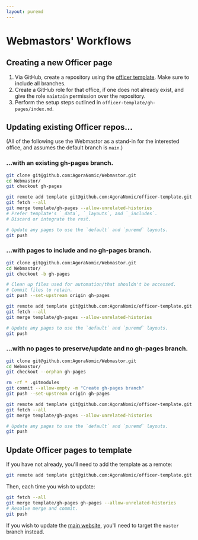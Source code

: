 ```yaml
---
layout: puremd
---
```


# Webmastors' Workflows

## Creating a new Officer page

1. Via GitHub, create a repository using the [officer template](<https://github.com/AgoraNomic/officer-template/>). Make sure to include all branches.
2. Create a GitHub role for that office, if one does not already exist, and give the role `maintain` permission over the repository.
3. Perform the setup steps outlined in `officer-template/gh-pages/index.md`.

## Updating existing Officer repos...

(All of the following use the Webmastor as a stand-in for the interested office, and assumes the default branch is `main`.)

### ...with an existing gh-pages branch.

```sh
git clone git@github.com:AgoraNomic/Webmastor.git
cd Webmastor/
git checkout gh-pages

git remote add template git@github.com:AgoraNomic/officer-template.git
git fetch --all
git merge template/gh-pages --allow-unrelated-histories
# Prefer template's `_data`, `_layouts`, and `_includes`.
# Discard or integrate the rest.

# Update any pages to use the `default` and `puremd` layouts.
git push
```

### ...with pages to include and no gh-pages branch.

```sh
git clone git@github.com:AgoraNomic/Webmastor.git
cd Webmastor/
git checkout -b gh-pages

# Clean up files used for automation/that shouldn't be accessed.
# Commit files to retain.
git push --set-upstream origin gh-pages

git remote add template git@github.com:AgoraNomic/officer-template.git
git fetch --all
git merge template/gh-pages --allow-unrelated-histories

# Update any pages to use the `default` and `puremd` layouts.
git push
```

### ...with no pages to preserve/update and no gh-pages branch.

```sh
git clone git@github.com:AgoraNomic/Webmastor.git
cd Webmastor/
git checkout --orphan gh-pages

rm -rf * .gitmodules
git commit --allow-empty -m "Create gh-pages branch"
git push --set-upstream origin gh-pages

git remote add template git@github.com:AgoraNomic/officer-template.git
git fetch --all
git merge template/gh-pages --allow-unrelated-histories

# Update any pages to use the `default` and `puremd` layouts.
git push
```

## Update Officer pages to template

If you have not already, you'll need to add the template as a remote:

```sh
git remote add template git@github.com:AgoraNomic/officer-template.git
```

Then, each time you wish to update:

```sh
git fetch --all
git merge template/gh-pages gh-pages --allow-unrelated-histories
# Resolve merge and commit.
git push
```

If you wish to update the [main website](<https://github.com/AgoraNomic/agoranomic.github.io>), you'll need to target the `master` branch instead.

